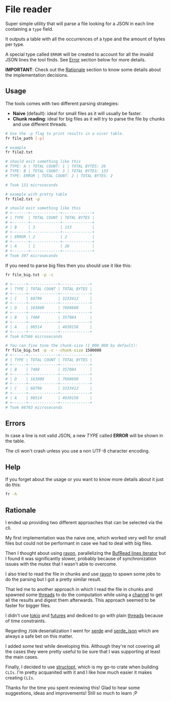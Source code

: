 # File reader

Super simple utility that will parse a file looking for a JSON in each line containing a `type` field.

It outputs a table with all the occurrences of a type and the amount of bytes per type.

A special type called `ERROR` will be created to account for all the invalid JSON lines the tool finds. See [Error](#errors) section below for more details.

**IMPORTANT**: Check out the [Rationale](#rationale) section to know some details about the implementation decisions.

## Usage

The tools comes with two different parsing strategies:

- **Naive** (default): ideal for small files as it will usually be faster.
- **Chunk reading**: ideal for big files as it will try to parse the file by chunks and use different threads.

```sh
# Use the -p flag to print results in a nicer table.
fr file_path [-p]

# example 
fr file2.txt

# should exit something like this
# TYPE: A | TOTAL COUNT: 1 | TOTAL BYTES: 26
# TYPE: B | TOTAL COUNT: 3 | TOTAL BYTES: 133
# TYPE: ERROR | TOTAL COUNT: 2 | TOTAL BYTES: 2

# Took 131 microseconds

# example with pretty table
fr file2.txt -p

# should exit something like this
# +-------+-------------+-------------+
# | TYPE  | TOTAL COUNT | TOTAL BYTES |
# +-------+-------------+-------------+
# | B     | 3           | 133         |
# +-------+-------------+-------------+
# | ERROR | 2           | 2           |
# +-------+-------------+-------------+
# | A     | 1           | 26          |
# +-------+-------------+-------------+
# Took 397 microseconds
```

If you need to parse big files then you should use it like this:

```sh
fr file_big.txt -p -c 

# +------+-------------+-------------+
# | TYPE | TOTAL COUNT | TOTAL BYTES |
# +------+-------------+-------------+
# | C    | 68796       | 3233412     |
# +------+-------------+-------------+
# | D    | 163800      | 7698600     |
# +------+-------------+-------------+
# | B    | 7488        | 357084      |
# +------+-------------+-------------+
# | A    | 98514       | 4630158     |
# +------+-------------+-------------+
# Took 67566 microseconds

# You can fine tune the chunk-size (1_000_000 by default):
fr file_big.txt -p -c --chunk-size 1500000
# +------+-------------+-------------+
# | TYPE | TOTAL COUNT | TOTAL BYTES |
# +------+-------------+-------------+
# | B    | 7488        | 357084      |
# +------+-------------+-------------+
# | D    | 163800      | 7698600     |
# +------+-------------+-------------+
# | C    | 68796       | 3233412     |
# +------+-------------+-------------+
# | A    | 98514       | 4630158     |
# +------+-------------+-------------+
# Took 66703 microseconds
```

## Errors

In case a line is not valid JSON, a new *TYPE* called **ERROR** will be shown in the table.

The cli won't crash unless you use a non UTF-8 character encoding.

## Help

If you forget about the usage or you want to know more details about it just do this:

```sh
fr -h
```

## Rationale

I ended up providing two different approaches that can be selected via the cli.

My first implementation was the naive one, which worked very well for small files but could not be performant in case we had to deal with big files.

Then I thought about using [rayon](https://docs.rs/rayon/1.5.0/rayon/), parallelizing the [BufRead lines iterator](https://doc.rust-lang.org/std/io/trait.BufRead.html#method.lines) but I found it was significantly slower, probably because of synchronization issues with the mutex that I wasn't able to overcome.

I also tried to read the file in chunks and use [rayon](https://docs.rs/rayon/1.5.0/rayon/) to spawn some jobs to do the parsing but I got a pretty similar result.

That led me to another approach in which I read the file in chunks and spawned some [threads](https://doc.rust-lang.org/std/thread/index.html) to do the computation while using a [channel](https://doc.rust-lang.org/std/sync/mpsc/fn.channel.html) to get all the results and digest them afterwards. This approach seemed to be faster for bigger files.

I didn't use [tokio](https://docs.rs/tokio/1.2.0/tokio/index.html) and [futures](https://doc.rust-lang.org/std/future/index.html) and dediced to go with plain [threads](https://doc.rust-lang.org/std/thread/index.html) because of time constraints.

Regarding `JSON` deserialization I went for [serde](https://docs.rs/serde/1.0.123/serde/) and [serde_json](https://docs.rs/serde_json/1.0.63/serde_json/) which are always a safe bet on this matter.

I added some test while developing this. Although they're not covering all the cases they were pretty useful to be sure that I was supporting at least the main cases.

Finally, I decided to use [structopt](https://docs.rs/structopt/0.3.21/structopt/), which is my go-to crate when building `CLIs`. I'm pretty acquanited with it and I like how much easier it makes creating `CLIs`.

Thanks for the time you spent reviewing this! Glad to hear some suggestions, ideas and improvements! Still so much to learn ;P
